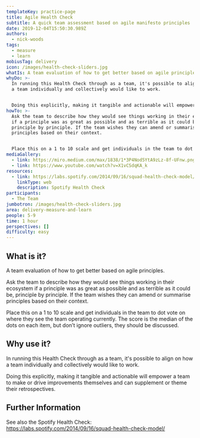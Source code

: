 ```yaml
---
templateKey: practice-page
title: Agile Health Check
subtitle: A quick team assessment based on agile manifesto principles
date: 2019-12-04T15:50:30.989Z
authors:
  - nick-woods
tags:
  - measure
  - learn
mobiusTag: delivery
icon: /images/health-check-sliders.jpg
whatIs: A team evaluation of how to get better based on agile principles.
whyDo: >-
  In running this Health Check through as a team, it's possible to align on how
  a team individually and collectively would like to work.


  Doing this explicitly, making it tangible and actionable will empower a team to make or drive improvements themselves and can supplement or theme their retrospectives.
howTo: >-
  Ask the team to describe how they would see things working in their ecosystem
  if a principle was as great as possible and as terrible as it could be,
  principle by principle. If the team wishes they can amend or summarise
  principles based on their context.


  Place this on a 1 to 10 scale and get individuals in the team to dot vote on where they see the team operating currently. The score is the median of the dots on each item, but don’t ignore outliers, they should be discussed.
mediaGallery:
  - link: https://miro.medium.com/max/1838/1*3P4Nod5YtA9zLz-8f-UFnw.png
  - link: https://www.youtube.com/watch?v=X1vCSdqKA_k
resources:
  - link: https://labs.spotify.com/2014/09/16/squad-health-check-model/
    linkType: web
    description: Spotify Health Check
participants:
  - The Team
jumbotron: /images/health-check-sliders.jpg
area: delivery-measure-and-learn
people: 5-9
time: 1 hour
perspectives: []
difficulty: easy
---
```

## What is it?

A team evaluation of how to get better based on agile principles.

Ask the team to describe how they would see things working in their ecosystem if a principle was as great as possible and as terrible as it could be, principle by principle. If the team wishes they can amend or summarise principles based on their context.

Place this on a 1 to 10 scale and get individuals in the team to dot vote on where they see the team operating currently. The score is the median of the dots on each item, but don’t ignore outliers, they should be discussed.



## Why use it?

In running this Health Check through as a team, it's possible to align on how a team individually and collectively would like to work.

Doing this explicitly, making it tangible and actionable will empower a team to make or drive improvements themselves and can supplement or theme their retrospectives.



## Further Information

See also the Spotify Health Check: https://labs.spotify.com/2014/09/16/squad-health-check-model/
